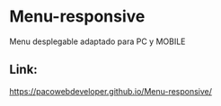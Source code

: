 # Menu-responsive
Menu desplegable adaptado para PC y MOBILE
## Link: 
https://pacowebdeveloper.github.io/Menu-responsive/
